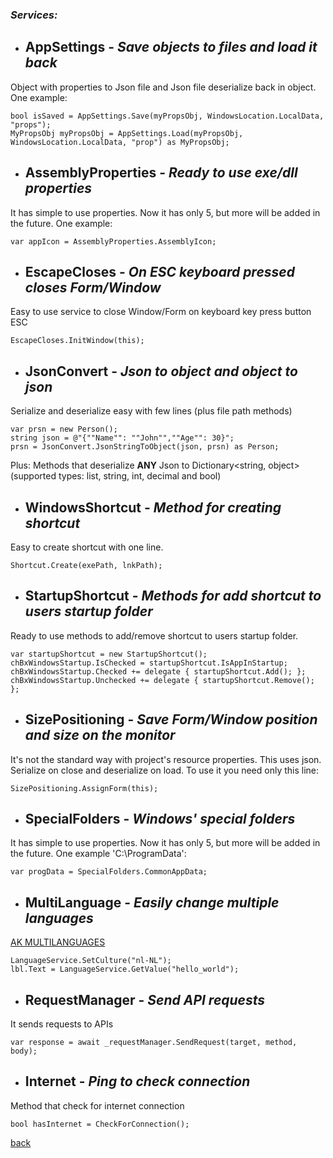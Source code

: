 ### *Services:*

- ## AppSettings - *Save objects to files and load it back*

Object with properties to Json file and Json file deserialize back in object. One example:

```
bool isSaved = AppSettings.Save(myPropsObj, WindowsLocation.LocalData, "props");
MyPropsObj myPropsObj = AppSettings.Load(myPropsObj, WindowsLocation.LocalData, "prop") as MyPropsObj;
```

- ## AssemblyProperties - *Ready to use exe/dll properties*

It has simple to use properties. Now it has only 5, but more will be added in the future. One example:

```
var appIcon = AssemblyProperties.AssemblyIcon;
```

- ## EscapeCloses - *On ESC keyboard pressed closes Form/Window*

Easy to use service to close Window/Form on keyboard key press button ESC

```
EscapeCloses.InitWindow(this);
```

- ## JsonConvert - *Json to object and object to json*

Serialize and deserialize easy with few lines (plus file path methods)

```
var prsn = new Person();
string json = @"{""Name"": ""John"",""Age"": 30}";
prsn = JsonConvert.JsonStringToObject(json, prsn) as Person;
```

Plus: Methods that deserialize **ANY** Json to Dictionary<string, object> (supported types: list, string, int, decimal and bool)

- ## WindowsShortcut - *Method for creating shortcut*

Easy to create shortcut with one line.

```
Shortcut.Create(exePath, lnkPath);
```

- ## StartupShortcut - *Methods for add shortcut to users startup folder*

Ready to use methods to add/remove shortcut to users startup folder.

```
var startupShortcut = new StartupShortcut();
chBxWindowsStartup.IsChecked = startupShortcut.IsAppInStartup;
chBxWindowsStartup.Checked += delegate { startupShortcut.Add(); };
chBxWindowsStartup.Unchecked += delegate { startupShortcut.Remove(); };
```

- ## SizePositioning - *Save Form/Window position and size on the monitor*

It's not the standard way with project's resource  properties. This uses json. Serialize on close and deserialize on load. To use it you need only this line:

```
SizePositioning.AssignForm(this);
```

- ## SpecialFolders - *Windows' special folders*

It has simple to use properties. Now it has only 5, but more will be added in the future. One example 'C:\ProgramData':

```
var progData = SpecialFolders.CommonAppData;
```

- ## MultiLanguage - *Easily change multiple languages*

[AK MULTILANGUAGES](https://github.com/aksoftware98/multilanguages)

```
LanguageService.SetCulture("nl-NL");
lbl.Text = LanguageService.GetValue("hello_world");
```

- ## RequestManager - *Send API requests*

It sends requests to APIs

```
var response = await _requestManager.SendRequest(target, method, body);
```

- ## Internet - *Ping to check connection*

Method that check for internet connection
```
bool hasInternet = CheckForConnection();
```

[back](https://github.com/minkostaev/Forms.Wpf.Mls.Tools)
